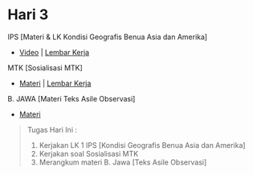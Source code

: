 # Hari 3
IPS [Materi & LK Kondisi Geografis Benua Asia dan Amerika]
* [Video](https://youtu.be/-qdU0xjruPU) | [Lembar Kerja](https://github.com/Abdullahsams/School-Recap/tree/master/Minggu%201/Hari%203/BDR%209%20PERTEMUAN%201.doc)

MTK [Sosialisasi MTK]
* [Materi](https://github.com/Abdullahsams/School-Recap/tree/master/Minggu%201/Hari%203/Sosialisasi%20%20silabus.pptx) | [Lembar Kerja](https://github.com/Abdullahsams/School-Recap/tree/master/Minggu%201/Hari%203/Soal%20Sosialisasi%20Matematika.doc)

B. JAWA [Materi Teks Asile Observasi] 
* [Materi](https://github.com/Abdullahsams/School-Recap/tree/master/Minggu%201/Hari%203/KD%203.1%20TEKS%20ASILE%20OBSERVASI.ppt)

> Tugas Hari Ini :
> 1. Kerjakan LK 1 IPS [Kondisi Geografis Benua Asia dan Amerika]
> 2. Kerjakan soal Sosialisasi MTK
> 3. Merangkum materi B. Jawa [Teks Asile Observasi]